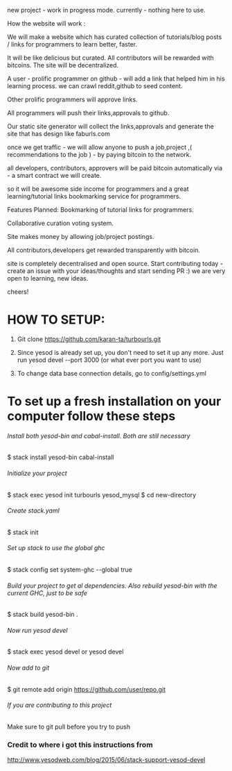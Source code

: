 new project - work in progress mode.
currently - nothing here to use.

How the website will work :

We will make a website which has curated collection of tutorials/blog posts / links for programmers to learn better, faster.

It will be like delicious but curated.
All contributors will be rewarded with bitcoins.
The site will be decentralized.

A user - prolific programmer on github - will add a link that helped him in his learning process.
we can crawl reddit,github  to seed content.

Other prolific programmers will approve links.

All programmers will push their links,approvals to github.

Our static site generator will collect the links,approvals and generate the site that has design  like faburls.com

once we get traffic - we will allow anyone to push a job,project ,( recommendations to the job ) -  by paying  bitcoin  to the network.

all developers, contributors, approvers will be paid bitcoin automatically via - a smart contract we will create.

so it will be awesome side income for programmers and a great learning/tutorial  links bookmarking service for programmers.

Features Planned: 
Bookmarking of tutorial links for programmers.

Collaborative curation voting system.

Site makes money by allowing job/project postings.

All contributors,developers get rewarded transparently with bitcoin.

site is completely decentralised and open source.
Start contributing today - create an issue with your ideas/thoughts and start sending PR :) 
we are very open to learning, new ideas.

cheers!

# HOW TO SETUP:

1. Git clone https://github.com/karan-ta/turbourls.git

2. Since yesod is already set up, you don't need to set it up any more. Just run yesod devel --port 3000 (or what ever port you want to use)
3. To change data base connection details, go to config/settings.yml


# To set up a fresh installation  on your computer follow these steps

###### Install both yesod-bin and cabal-install. Both are still necessary
$ stack install yesod-bin cabal-install
######  Initialize your project
$ stack exec yesod init turbourls yesod_mysql
$ cd new-directory
######  Create stack.yaml
$ stack init
######  Set up stack to use the global ghc
$ stack config set system-ghc --global true
######  Build your project to get al dependencies. Also rebuild yesod-bin with the current GHC, just to be safe
$ stack build yesod-bin . 
######  Now run yesod devel
$ stack exec yesod devel or yesod devel
######  Now add to git 
$ git remote add origin https://github.com/user/repo.git
###### If you are contributing to this project
Make sure to git pull before you try to push
### Credit to where i got this instructions from
http://www.yesodweb.com/blog/2015/06/stack-support-yesod-devel




 

 

